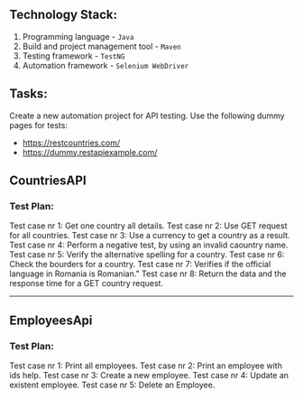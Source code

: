 ## Technology Stack:
1. Programming language - `Java`
2. Build and project management tool - `Maven`
3. Testing framework - `TestNG`
4. Automation framework - `Selenium WebDriver`

## Tasks:
Create a new automation project for API testing.
Use the following dummy pages for tests:
- https://restcountries.com/ 
- https://dummy.restapiexample.com/

## CountriesAPI
### Test Plan:
Test case nr 1: Get one country all details.
Test case nr 2: Use GET request for all countries.
Test case nr 3: Use a currency to get a country as a result.
Test case nr 4: Perform a negative test, by using an invalid caountry name.
Test case nr 5: Verify the alternative spelling for a country.
Test case nr 6: Check the bourders for a country.
Test case nr 7: Verifies if the official language in Romania is Romanian."
Test case nr 8: Return the data and the response time for a GET country request. 

------------------------------------------------------------------------------------------------------------------------
## EmployeesApi
### Test Plan:
Test case nr 1: Print all employees.
Test case nr 2: Print an employee with ids help.
Test case nr 3: Create a new employee.
Test case nr 4: Update an existent employee.
Test case nr 5: Delete an Employee.